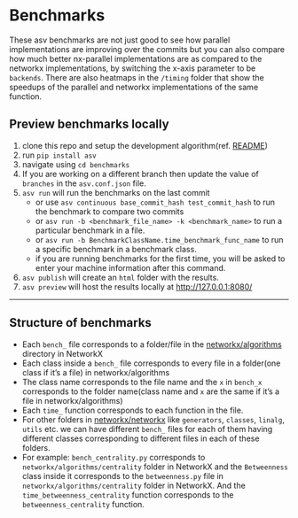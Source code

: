 # Benchmarks

These asv benchmarks are not just good to see how parallel implementations are improving over the commits but you can also compare how much better nx-parallel implementations are as compared to the networkx implementations, by switching the x-axis parameter to be `backends`. There are also heatmaps in the `/timing` folder that show the speedups of the parallel and networkx implementations of the same function.

## Preview benchmarks locally

1. clone this repo and setup the development algorithm(ref. [README](https://github.com/networkx/nx-parallel?tab=readme-ov-file#development-install))
2. run `pip install asv`
3. navigate using `cd benchmarks`
4. If you are working on a different branch then update the value of `branches` in the `asv.conf.json` file.
5. `asv run` will run the benchmarks on the last commit
   - or use `asv continuous base_commit_hash test_commit_hash` to run the benchmark to compare two commits
   - or `asv run -b <benchmark_file_name> -k <benchmark_name>` to run a particular benchmark in a file.
   - or `asv run -b BenchmarkClassName.time_benchmark_func_name` to run a specific benchmark in a benchmark class.
   - if you are running benchmarks for the first time, you will be asked to enter your machine information after this command.
6. `asv publish` will create an `html` folder with the results.
7. `asv preview` will host the results locally at http://127.0.0.1:8080/

<hr>

## Structure of benchmarks

- Each `bench_` file corresponds to a folder/file in the [networkx/algorithms](https://github.com/networkx/networkx/tree/main/networkx/algorithms) directory in NetworkX
- Each class inside a `bench_` file corresponds to every file in a folder(one class if it’s a file) in networkx/algorithms
- The class name corresponds to the file name and the `x` in `bench_x` corresponds to the folder name(class name and `x` are the same if it’s a file in networkx/algorithms)
- Each `time_` function corresponds to each function in the file.
- For other folders in [networkx/networkx](https://github.com/networkx/networkx/tree/main/networkx) like `generators`, `classes`, `linalg`, `utils` etc. we can have different `bench_` files for each of them having different classes corresponding to different files in each of these folders.
- For example: `bench_centrality.py` corresponds to `networkx/algorithms/centrality` folder in NetworkX and the `Betweenness` class inside it corresponds to the `betweenness.py` file in `networkx/algorithms/centrality` folder in NetworkX. And the `time_betweenness_centrality` function corresponds to the `betweenness_centrality` function.
